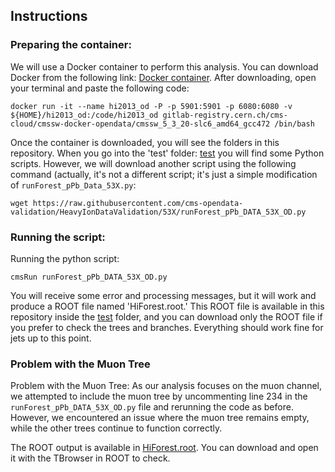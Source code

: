 ## Instructions

### Preparing the container:

We will use a Docker container to perform this analysis. You can download Docker from the following link: [Docker container](https://www.docker.com/products/docker-desktop/). After downloading, open your terminal and paste the following code: 

  ```
  docker run -it --name hi2013_od -P -p 5901:5901 -p 6080:6080 -v ${HOME}/hi2013_od:/code/hi2013_od gitlab-registry.cern.ch/cms-cloud/cmssw-docker-opendata/cmssw_5_3_20-slc6_amd64_gcc472 /bin/bash
  ```

Once the container is downloaded, you will see the folders in this repository. When you go into the 'test' folder: [test](HeavyIonsAnalysis/JetAnalysis/test) you will find some Python scripts. However, we will download another script using the following command (actually, it's not a different script; it's just a simple modification of `runForest_pPb_Data_53X.py`:

```
wget https://raw.githubusercontent.com/cms-opendata-validation/HeavyIonDataValidation/53X/runForest_pPb_DATA_53X_OD.py

```

### Running the script:

Running the python script:

```
cmsRun runForest_pPb_DATA_53X_OD.py
```
  
You will receive some error and processing messages, but it will work and produce a ROOT file named 'HiForest.root.' This ROOT file is available in this repository inside the [test](HeavyIonsAnalysis/JetAnalysis/test) folder, and you can download only the ROOT file if you prefer to check the trees and branches. Everything should work fine for jets up to this point.

### Problem with the Muon Tree

Problem with the Muon Tree:
As our analysis focuses on the muon channel, we attempted to include the muon tree by uncommenting line 234 in the `runForest_pPb_DATA_53X_OD.py` file and rerunning the code as before. However, we encountered an issue where the muon tree remains empty, while the other trees continue to function correctly.

The ROOT output is available in [HiForest.root](HeavyIonsAnalysis). You can download and open it with the TBrowser in ROOT to check.















